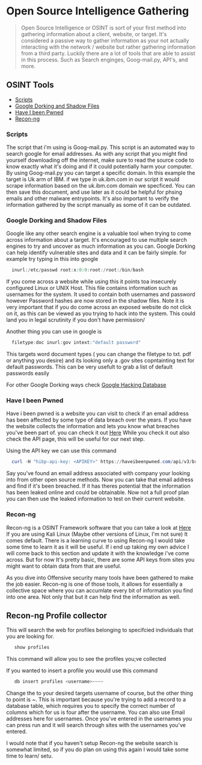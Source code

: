 # Open Source Intelligence Gathering

> Open Source Intelligence or OSINT is sort of your first method into gathering information about a client, website, or target. It's considered a passive way to gather information as your not actually interacting with the network / website but rather gathering information from a third party. Luckily there are a lot of tools that are able to assist in this process. Such as Search enginges, Goog-mail.py, API's, and more.

## OSINT Tools

* [Scripts](#Scripts)
* [Google Dorking and Shadow Files](#Google-Dorking-and-Shadow-Files)
* [Have I been Pwned](#Have-I-Been-Pwned)
* [Recon-ng](#Recon-ng)


### Scripts

The script that i'm using is Goog-mail.py. This script is an automated way to search google for email addresses. As with any script that you might find yourself downloading off the internet, make sure to read the source code to know exactly what it's doing and if it could potentially harm your computer.  By using Goog-mail.py you can target a specific domain. In this example the target is Uk arm of IBM. if we type in uk.ibm.com in our script it would scrape information based on the uk.ibm.com domain we specficed. You can then save this document, and use later as it could be helpful for phsing emails and other malware entrypoints. It's also important to verify the information gathered by the script manually as some of it can be outdated.


### Google Dorking and Shadow Files

Google like any other search engine is a valuable tool when trying to come across information about a target. It's encouraged to use multiple search engines to try and uncover as much information as you can. Google Dorking can help identify vulnerable sites and data and it can be fairly simple. for example try typing in this into google
  ```powershell
    inurl:/etc/passwd root:x:0:0:root:/root:/bin/bash
  ```
If you come across a website while using this it points toa insecurely configured Linux or UNIX Host. This file contains information such as usernames for the system. It used to contain both usernames and password however Password hashes are now stored in the shadow files.
Note it is very important that if you do come across an exposed website do not click on it, as this can be viewed as you trying to hack into the system. This could land you in legal scrutinity if you don't have permission/

   Another thing you can use in google is 
  ```powershell
    filetype:doc inurl:gov intext:"default password"
  ```
  This targets word document types ( you can change the filetype to txt. pdf or anything you desire) and its looking only a .gov sites copntainting text for default passwords. This can be very usefult to grab a list of default passwords easily

For other Google Dorking ways check [Google Hacking Database](https://www.exploit-db.com/google-hacking-database)

### Have I been Pwned 

Have i been pwned is a website you can visit to check if an email address has been affected by some type of data breach over the years. If you have the website collects the information and lets you know what breaches you've been part of. you can check it out [Here](https://haveibeenpwned.com) While you check it out also check the API page, this will be useful for our next step.

Using the API key we can use this command 
  ```powershell
    curl -H "hibp-api-key: <APIKEY>" https://haveibeenpwned.com/api/v3/breachedaccount/<email_address>
  ```
Say you've found an email address associated with company your looking into from other open source methods. Now you can take that email address and find if it's been breached. If it has theres potential that the information has been leaked online and could be obtainable. Now not a full proof plan you can then use the leaked information to test on their current website.

### Recon-ng

Recon-ng is a OSINT Framework software that you can take a look at [Here](https://github.com/lanmaster53/recon-ng) If you are using Kali Linux (Maybe other versions of Linux, I'm not sure) It comes default.
There is a learning curve to using Recon-ng I would take some time to learn it as it will be useful. If i end up taking my own advice I will come back to this section and update it with the knowledge i've come across. But for now It's pretty basic, there are some API keys from sites you might want to obtain data from that are useful.

As you dive into Offensive security many tools have been gathered to make the job easier. Recon-ng is one of those tools, it allows for essentially a collective space where you can accumlate every bit of information you find into one area. Not only that but it can help find the information as well.

## Recon-ng Profile collector
This will search the web for profiles belonging to specifcied individuals that you are looking for.
 ```powershell
    show profiles
  ```
This command will allow you to see the profiles you;ve collected

If you wanted to insert a profile you would use this command
 ```powershell
    db insert profiles <username>~~~~
  ```
Change the <username> to your desired targets username of course, but the other thing to point is ~. This is important because you're trying to add a record to a database table, which requires you to specify the correct number of columns which for us is four after the username. You can also use Email addresses here for usernames. Once you've entered in the usernames you can press run and it will search through sites with the usernames you've entered.

I would note that if you haven't setup Recon-ng the website search is somewhat limited, so if you do plan on using this again I would take some time to learn/ setu. 


